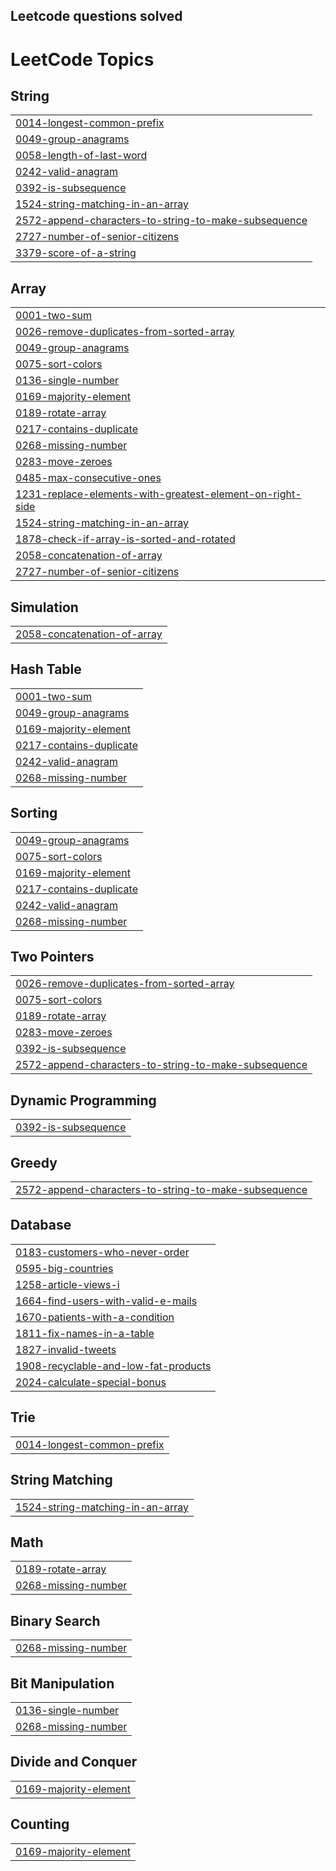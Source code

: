 ## Leetcode questions solved

<!---LeetCode Topics Start-->
# LeetCode Topics
## String
|  |
| ------- |
| [0014-longest-common-prefix](https://github.com/shivamshinde123/LeetCodeQuestions/tree/master/0014-longest-common-prefix) |
| [0049-group-anagrams](https://github.com/shivamshinde123/LeetCodeQuestions/tree/master/0049-group-anagrams) |
| [0058-length-of-last-word](https://github.com/shivamshinde123/LeetCodeQuestions/tree/master/0058-length-of-last-word) |
| [0242-valid-anagram](https://github.com/shivamshinde123/LeetCodeQuestions/tree/master/0242-valid-anagram) |
| [0392-is-subsequence](https://github.com/shivamshinde123/LeetCodeQuestions/tree/master/0392-is-subsequence) |
| [1524-string-matching-in-an-array](https://github.com/shivamshinde123/LeetCodeQuestions/tree/master/1524-string-matching-in-an-array) |
| [2572-append-characters-to-string-to-make-subsequence](https://github.com/shivamshinde123/LeetCodeQuestions/tree/master/2572-append-characters-to-string-to-make-subsequence) |
| [2727-number-of-senior-citizens](https://github.com/shivamshinde123/LeetCodeQuestions/tree/master/2727-number-of-senior-citizens) |
| [3379-score-of-a-string](https://github.com/shivamshinde123/LeetCodeQuestions/tree/master/3379-score-of-a-string) |
## Array
|  |
| ------- |
| [0001-two-sum](https://github.com/shivamshinde123/LeetCodeQuestions/tree/master/0001-two-sum) |
| [0026-remove-duplicates-from-sorted-array](https://github.com/shivamshinde123/LeetCodeQuestions/tree/master/0026-remove-duplicates-from-sorted-array) |
| [0049-group-anagrams](https://github.com/shivamshinde123/LeetCodeQuestions/tree/master/0049-group-anagrams) |
| [0075-sort-colors](https://github.com/shivamshinde123/LeetCodeQuestions/tree/master/0075-sort-colors) |
| [0136-single-number](https://github.com/shivamshinde123/LeetCodeQuestions/tree/master/0136-single-number) |
| [0169-majority-element](https://github.com/shivamshinde123/LeetCodeQuestions/tree/master/0169-majority-element) |
| [0189-rotate-array](https://github.com/shivamshinde123/LeetCodeQuestions/tree/master/0189-rotate-array) |
| [0217-contains-duplicate](https://github.com/shivamshinde123/LeetCodeQuestions/tree/master/0217-contains-duplicate) |
| [0268-missing-number](https://github.com/shivamshinde123/LeetCodeQuestions/tree/master/0268-missing-number) |
| [0283-move-zeroes](https://github.com/shivamshinde123/LeetCodeQuestions/tree/master/0283-move-zeroes) |
| [0485-max-consecutive-ones](https://github.com/shivamshinde123/LeetCodeQuestions/tree/master/0485-max-consecutive-ones) |
| [1231-replace-elements-with-greatest-element-on-right-side](https://github.com/shivamshinde123/LeetCodeQuestions/tree/master/1231-replace-elements-with-greatest-element-on-right-side) |
| [1524-string-matching-in-an-array](https://github.com/shivamshinde123/LeetCodeQuestions/tree/master/1524-string-matching-in-an-array) |
| [1878-check-if-array-is-sorted-and-rotated](https://github.com/shivamshinde123/LeetCodeQuestions/tree/master/1878-check-if-array-is-sorted-and-rotated) |
| [2058-concatenation-of-array](https://github.com/shivamshinde123/LeetCodeQuestions/tree/master/2058-concatenation-of-array) |
| [2727-number-of-senior-citizens](https://github.com/shivamshinde123/LeetCodeQuestions/tree/master/2727-number-of-senior-citizens) |
## Simulation
|  |
| ------- |
| [2058-concatenation-of-array](https://github.com/shivamshinde123/LeetCodeQuestions/tree/master/2058-concatenation-of-array) |
## Hash Table
|  |
| ------- |
| [0001-two-sum](https://github.com/shivamshinde123/LeetCodeQuestions/tree/master/0001-two-sum) |
| [0049-group-anagrams](https://github.com/shivamshinde123/LeetCodeQuestions/tree/master/0049-group-anagrams) |
| [0169-majority-element](https://github.com/shivamshinde123/LeetCodeQuestions/tree/master/0169-majority-element) |
| [0217-contains-duplicate](https://github.com/shivamshinde123/LeetCodeQuestions/tree/master/0217-contains-duplicate) |
| [0242-valid-anagram](https://github.com/shivamshinde123/LeetCodeQuestions/tree/master/0242-valid-anagram) |
| [0268-missing-number](https://github.com/shivamshinde123/LeetCodeQuestions/tree/master/0268-missing-number) |
## Sorting
|  |
| ------- |
| [0049-group-anagrams](https://github.com/shivamshinde123/LeetCodeQuestions/tree/master/0049-group-anagrams) |
| [0075-sort-colors](https://github.com/shivamshinde123/LeetCodeQuestions/tree/master/0075-sort-colors) |
| [0169-majority-element](https://github.com/shivamshinde123/LeetCodeQuestions/tree/master/0169-majority-element) |
| [0217-contains-duplicate](https://github.com/shivamshinde123/LeetCodeQuestions/tree/master/0217-contains-duplicate) |
| [0242-valid-anagram](https://github.com/shivamshinde123/LeetCodeQuestions/tree/master/0242-valid-anagram) |
| [0268-missing-number](https://github.com/shivamshinde123/LeetCodeQuestions/tree/master/0268-missing-number) |
## Two Pointers
|  |
| ------- |
| [0026-remove-duplicates-from-sorted-array](https://github.com/shivamshinde123/LeetCodeQuestions/tree/master/0026-remove-duplicates-from-sorted-array) |
| [0075-sort-colors](https://github.com/shivamshinde123/LeetCodeQuestions/tree/master/0075-sort-colors) |
| [0189-rotate-array](https://github.com/shivamshinde123/LeetCodeQuestions/tree/master/0189-rotate-array) |
| [0283-move-zeroes](https://github.com/shivamshinde123/LeetCodeQuestions/tree/master/0283-move-zeroes) |
| [0392-is-subsequence](https://github.com/shivamshinde123/LeetCodeQuestions/tree/master/0392-is-subsequence) |
| [2572-append-characters-to-string-to-make-subsequence](https://github.com/shivamshinde123/LeetCodeQuestions/tree/master/2572-append-characters-to-string-to-make-subsequence) |
## Dynamic Programming
|  |
| ------- |
| [0392-is-subsequence](https://github.com/shivamshinde123/LeetCodeQuestions/tree/master/0392-is-subsequence) |
## Greedy
|  |
| ------- |
| [2572-append-characters-to-string-to-make-subsequence](https://github.com/shivamshinde123/LeetCodeQuestions/tree/master/2572-append-characters-to-string-to-make-subsequence) |
## Database
|  |
| ------- |
| [0183-customers-who-never-order](https://github.com/shivamshinde123/LeetCodeQuestions/tree/master/0183-customers-who-never-order) |
| [0595-big-countries](https://github.com/shivamshinde123/LeetCodeQuestions/tree/master/0595-big-countries) |
| [1258-article-views-i](https://github.com/shivamshinde123/LeetCodeQuestions/tree/master/1258-article-views-i) |
| [1664-find-users-with-valid-e-mails](https://github.com/shivamshinde123/LeetCodeQuestions/tree/master/1664-find-users-with-valid-e-mails) |
| [1670-patients-with-a-condition](https://github.com/shivamshinde123/LeetCodeQuestions/tree/master/1670-patients-with-a-condition) |
| [1811-fix-names-in-a-table](https://github.com/shivamshinde123/LeetCodeQuestions/tree/master/1811-fix-names-in-a-table) |
| [1827-invalid-tweets](https://github.com/shivamshinde123/LeetCodeQuestions/tree/master/1827-invalid-tweets) |
| [1908-recyclable-and-low-fat-products](https://github.com/shivamshinde123/LeetCodeQuestions/tree/master/1908-recyclable-and-low-fat-products) |
| [2024-calculate-special-bonus](https://github.com/shivamshinde123/LeetCodeQuestions/tree/master/2024-calculate-special-bonus) |
## Trie
|  |
| ------- |
| [0014-longest-common-prefix](https://github.com/shivamshinde123/LeetCodeQuestions/tree/master/0014-longest-common-prefix) |
## String Matching
|  |
| ------- |
| [1524-string-matching-in-an-array](https://github.com/shivamshinde123/LeetCodeQuestions/tree/master/1524-string-matching-in-an-array) |
## Math
|  |
| ------- |
| [0189-rotate-array](https://github.com/shivamshinde123/LeetCodeQuestions/tree/master/0189-rotate-array) |
| [0268-missing-number](https://github.com/shivamshinde123/LeetCodeQuestions/tree/master/0268-missing-number) |
## Binary Search
|  |
| ------- |
| [0268-missing-number](https://github.com/shivamshinde123/LeetCodeQuestions/tree/master/0268-missing-number) |
## Bit Manipulation
|  |
| ------- |
| [0136-single-number](https://github.com/shivamshinde123/LeetCodeQuestions/tree/master/0136-single-number) |
| [0268-missing-number](https://github.com/shivamshinde123/LeetCodeQuestions/tree/master/0268-missing-number) |
## Divide and Conquer
|  |
| ------- |
| [0169-majority-element](https://github.com/shivamshinde123/LeetCodeQuestions/tree/master/0169-majority-element) |
## Counting
|  |
| ------- |
| [0169-majority-element](https://github.com/shivamshinde123/LeetCodeQuestions/tree/master/0169-majority-element) |
<!---LeetCode Topics End-->